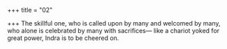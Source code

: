 +++
title = "02"

+++
The skillful one, who is called upon by many and welcomed by many,  who alone is celebrated by many with sacrifices—
like a chariot yoked for great power, Indra is to be cheered on.